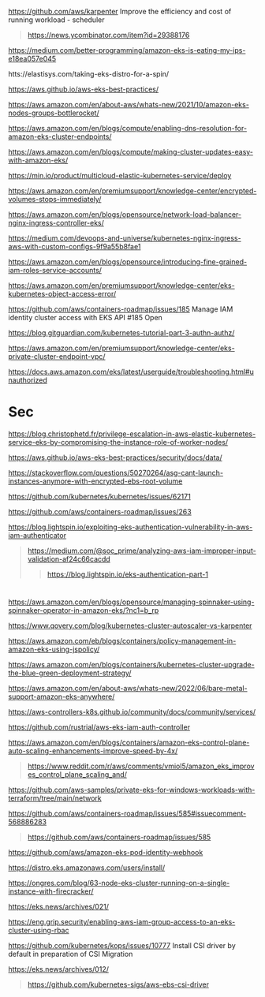 https://github.com/aws/karpenter Improve the efficiency and cost of running workload - scheduler
> https://news.ycombinator.com/item?id=29388176

https://medium.com/better-programming/amazon-eks-is-eating-my-ips-e18ea057e045

htts://elastisys.com/taking-eks-distro-for-a-spin/

https://aws.github.io/aws-eks-best-practices/

https://aws.amazon.com/en/about-aws/whats-new/2021/10/amazon-eks-nodes-groups-bottlerocket/

https://aws.amazon.com/en/blogs/compute/enabling-dns-resolution-for-amazon-eks-cluster-endpoints/

https://aws.amazon.com/en/blogs/compute/making-cluster-updates-easy-with-amazon-eks/

https://min.io/product/multicloud-elastic-kubernetes-service/deploy

https://aws.amazon.com/en/premiumsupport/knowledge-center/encrypted-volumes-stops-immediately/

https://aws.amazon.com/en/blogs/opensource/network-load-balancer-nginx-ingress-controller-eks/

https://medium.com/devoops-and-universe/kubernetes-nginx-ingress-aws-with-custom-configs-9f9a55b8fae1

https://aws.amazon.com/en/blogs/opensource/introducing-fine-grained-iam-roles-service-accounts/

https://aws.amazon.com/en/premiumsupport/knowledge-center/eks-kubernetes-object-access-error/

https://github.com/aws/containers-roadmap/issues/185 Manage IAM identity cluster access with EKS API #185 Open

https://blog.gitguardian.com/kubernetes-tutorial-part-3-authn-authz/

https://aws.amazon.com/en/premiumsupport/knowledge-center/eks-private-cluster-endpoint-vpc/

https://docs.aws.amazon.com/eks/latest/userguide/troubleshooting.html#unauthorized

# Sec
https://blog.christophetd.fr/privilege-escalation-in-aws-elastic-kubernetes-service-eks-by-compromising-the-instance-role-of-worker-nodes/

https://aws.github.io/aws-eks-best-practices/security/docs/data/

https://stackoverflow.com/questions/50270264/asg-cant-launch-instances-anymore-with-encrypted-ebs-root-volume

https://github.com/kubernetes/kubernetes/issues/62171

https://github.com/aws/containers-roadmap/issues/263

https://blog.lightspin.io/exploiting-eks-authentication-vulnerability-in-aws-iam-authenticator
> https://medium.com/@soc_prime/analyzing-aws-iam-improper-input-validation-af24c66cacdd
> > https://blog.lightspin.io/eks-authentication-part-1

#
https://aws.amazon.com/en/blogs/opensource/managing-spinnaker-using-spinnaker-operator-in-amazon-eks/?nc1=b_rp

https://www.qovery.com/blog/kubernetes-cluster-autoscaler-vs-karpenter

https://aws.amazon.com/eb/blogs/containers/policy-management-in-amazon-eks-using-jspolicy/

https://aws.amazon.com/en/blogs/containers/kubernetes-cluster-upgrade-the-blue-green-deployment-strategy/

https://aws.amazon.com/en/about-aws/whats-new/2022/06/bare-metal-support-amazon-eks-anywhere/

https://aws-controllers-k8s.github.io/community/docs/community/services/

https://github.com/rustrial/aws-eks-iam-auth-controller

https://aws.amazon.com/en/blogs/containers/amazon-eks-control-plane-auto-scaling-enhancements-improve-speed-by-4x/
> https://www.reddit.com/r/aws/comments/vmiol5/amazon_eks_improves_control_plane_scaling_and/

https://github.com/aws-samples/private-eks-for-windows-workloads-with-terraform/tree/main/network

https://github.com/aws/containers-roadmap/issues/585#issuecomment-568886283
> https://github.com/aws/containers-roadmap/issues/585

https://github.com/aws/amazon-eks-pod-identity-webhook

https://distro.eks.amazonaws.com/users/install/

https://ongres.com/blog/63-node-eks-cluster-running-on-a-single-instance-with-firecracker/

https://eks.news/archives/021/

https://eng.grip.security/enabling-aws-iam-group-access-to-an-eks-cluster-using-rbac

https://github.com/kubernetes/kops/issues/10777 Install CSI driver by default in preparation of CSI Migration

https://eks.news/archives/012/
> https://github.com/kubernetes-sigs/aws-ebs-csi-driver